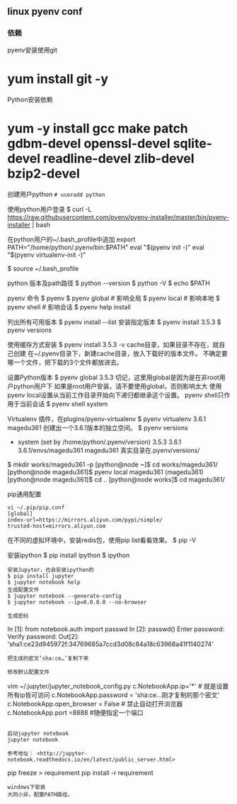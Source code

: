 

## linux pyenv conf

### 依赖
pyenv安装使用git
# yum install git -y
Python安装依赖
# yum -y install gcc make patch gdbm-devel openssl-devel sqlite-devel readline-devel zlib-devel bzip2-devel


创建用户python
`# useradd python`


使用python用户登录
$ curl -L https://raw.githubusercontent.com/pyenv/pyenv-installer/master/bin/pyenv-installer | bash

在python用户的~/.bash_profile中追加
export PATH="/home/python/.pyenv/bin:$PATH"
eval "$(pyenv init -)"
eval "$(pyenv virtualenv-init -)"

$ source ~/.bash_profile

python 版本及path路径
$ python --version
$ python -V
$ echo $PATH

pyenv 命令
$ pyenv
$ pyenv global      # 影响全局
$ pyenv local       # 影响本地
$ pyenv shell       # 影响会话
$ pyenv help install

列出所有可用版本
$ pyenv install --list
安装指定版本
$ pyenv install 3.5.3
$ pyenv versions


使用缓存方式安装
$ pyenv install 3.5.3 -v
cache目录，如果目录不存在，就自己创建
在~/.pyenv目录下，新建cache目录，放入下载好的版本文件。
不确定要哪一个文件，把下载的3个文件都放进去。



设置Python版本
$ pyenv global 3.5.3
切记，这里用global是因为是在非root用户python用户下
如果是root用户安装，请不要使用global，否则影响太大
使用pyenv local设置从当前工作目录开始向下递归都继承这个设置。
pyenv shell只作用于当前会话
$ pyenv shell system

Virtualenv
插件，在plugins/pyenv-virtualenv
$ pyenv virtualenv 3.6.1 magedu361
创建出一个3.6.1版本的独立空间。
$ pyenv versions
* system (set by /home/python/.pyenv/version)
  3.5.3
  3.6.1
  3.6.1/envs/magedu361
  magedu361
真实目录在.pyenv/versions/

$ mkdir works/magedu361 -p
[python@node ~]$ cd works/magedu361/
[python@node magedu361]$ pyenv local magedu361
(magedu361) [python@node magedu361]$ cd ..
[python@node works]$ cd magedu361/



pip通用配置
```
vi ~/.pip/pip.conf
[global]
index-url=https://mirrors.aliyun.com/pypi/simple/
trusted-host=mirrors.aliyun.com
```

在不同的虚拟环境中，安装redis包，使用pip list看看效果。
$ pip -V


安装ipython
$ pip install ipython
$ ipython

```
安装Jupyter，也会安装ipython的
$ pip install jupyter
$ jupyter notebook help
生成配置文件
$ jupyter notebook --generate-config
$ jupyter notebook --ip=0.0.0.0 --no-browser

生成密码
```
In [1]: from notebook.auth import passwd
In [2]: passwd()
Enter password:
Verify password:
Out[2]: 'sha1:ce23d945972f:34769685a7ccd3d08c84a18c63968a41f1140274'
```
把生成的密文‘sha:ce…’复制下来

修改默认配置文件
```
vim ~/.jupyter/jupyter_notebook_config.py
c.NotebookApp.ip='*'        # 就是设置所有ip皆可访问
c.NotebookApp.password = 'sha:ce...刚才复制的那个密文'
c.NotebookApp.open_browser = False      # 禁止自动打开浏览器
c.NotebookApp.port =8888                #随便指定一个端口
```

启动jupyter notebook
jupyter notebook

参考地址： <http://jupyter-notebook.readthedocs.io/en/latest/public_server.html>
```


pip freeze > requirement
pip install -r requirement




~~~~~~~~~~~~~~~~~~~~~~~~~~~~~~~
windows下安装
大同小异，配置PATH路径。


